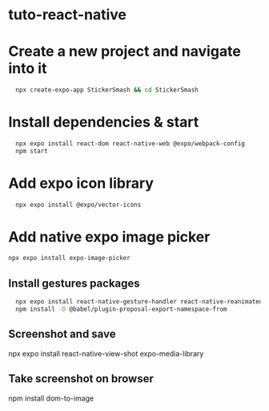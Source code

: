 # tuto-react-native

# Create a new project and navigate into it

```sh
  npx create-expo-app StickerSmash && cd StickerSmash
```

# Install dependencies & start

```sh
  npx expo install react-dom react-native-web @expo/webpack-config
  npm start
```

# Add expo icon library

```sh
  npx expo install @expo/vector-icons
```

# Add native expo image picker

```sh
npx expo install expo-image-picker
```

## Install gestures packages

```sh
  npx expo install react-native-gesture-handler react-native-reanimated
  npm install -D @babel/plugin-proposal-export-namespace-from
```

## Screenshot and save

npx expo install react-native-view-shot expo-media-library

## Take screenshot on browser

npm install dom-to-image
